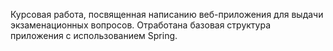 Курсовая работа, посвященная написанию веб-приложения для выдачи экзаменационных вопросов. Отработана базовая структура приложения с использованием Spring. 
